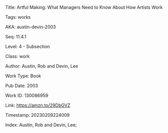 Title:  Artful Making: What Managers Need to Know About How Artists Work

Tags:   works

AKA:    austin-devin-2003

Seq:    11.4.1

Level:  4 - Subsection

Class:  work

Author: Austin, Rob and Devin, Lee

Work Type: Book

Pub Date: 2003

Work ID: 130086959

Link:   https://amzn.to/29DbGVZ

Timestamp: 20230209224009

Index:  Austin, Rob and Devin, Lee; 

